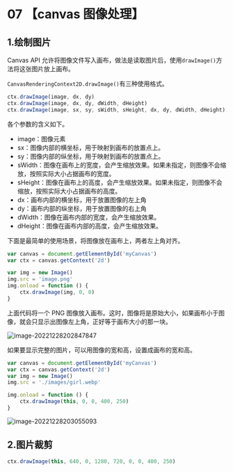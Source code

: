 # 07 【canvas 图像处理】

## 1.绘制图片

Canvas API 允许将图像文件写入画布，做法是读取图片后，使用`drawImage()`方法将这张图片放上画布。

`CanvasRenderingContext2D.drawImage()`有三种使用格式。

```js
ctx.drawImage(image, dx, dy)
ctx.drawImage(image, dx, dy, dWidth, dHeight)
ctx.drawImage(image, sx, sy, sWidth, sHeight, dx, dy, dWidth, dHeight)
```

各个参数的含义如下。

- image：图像元素
- sx：图像内部的横坐标，用于映射到画布的放置点上。
- sy：图像内部的纵坐标，用于映射到画布的放置点上。
- sWidth：图像在画布上的宽度，会产生缩放效果。如果未指定，则图像不会缩放，按照实际大小占据画布的宽度。
- sHeight：图像在画布上的高度，会产生缩放效果。如果未指定，则图像不会缩放，按照实际大小占据画布的高度。
- dx：画布内部的横坐标，用于放置图像的左上角
- dy：画布内部的纵坐标，用于放置图像的右上角
- dWidth：图像在画布内部的宽度，会产生缩放效果。
- dHeight：图像在画布内部的高度，会产生缩放效果。

下面是最简单的使用场景，将图像放在画布上，两者左上角对齐。

```js
var canvas = document.getElementById('myCanvas')
var ctx = canvas.getContext('2d')

var img = new Image()
img.src = 'image.png'
img.onload = function () {
	ctx.drawImage(img, 0, 0)
}
```

上面代码将一个 PNG 图像放入画布。这时，图像将是原始大小，如果画布小于图像，就会只显示出图像左上角，正好等于画布大小的那一块。

![image-20221228202847847](https://i0.hdslb.com/bfs/album/0f983a145fb173667f276ee2d5a96134aa30e0d6.png)

如果要显示完整的图片，可以用图像的宽和高，设置成画布的宽和高。

```js
var canvas = document.getElementById('myCanvas')
var ctx = canvas.getContext('2d')
var img = new Image()
img.src = './images/girl.webp'

img.onload = function () {
	ctx.drawImage(this, 0, 0, 400, 250)
}
```

![image-20221228203055093](https://i0.hdslb.com/bfs/album/f1c65117f6a589b7237bfa8aaa7d88cf2c8c5055.png)

## 2.图片裁剪

```js
ctx.drawImage(this, 640, 0, 1280, 720, 0, 0, 400, 250)
```
